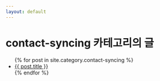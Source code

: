 ```yaml
---
layout: default
---
```


# contact-syncing 카테고리의 글

<ul>
  {% for post in site.category.contact-syncing %}
  <li><a href="{{ post.url }}">{{ post.title }}</a></li>
  {% endfor %}
</ul>